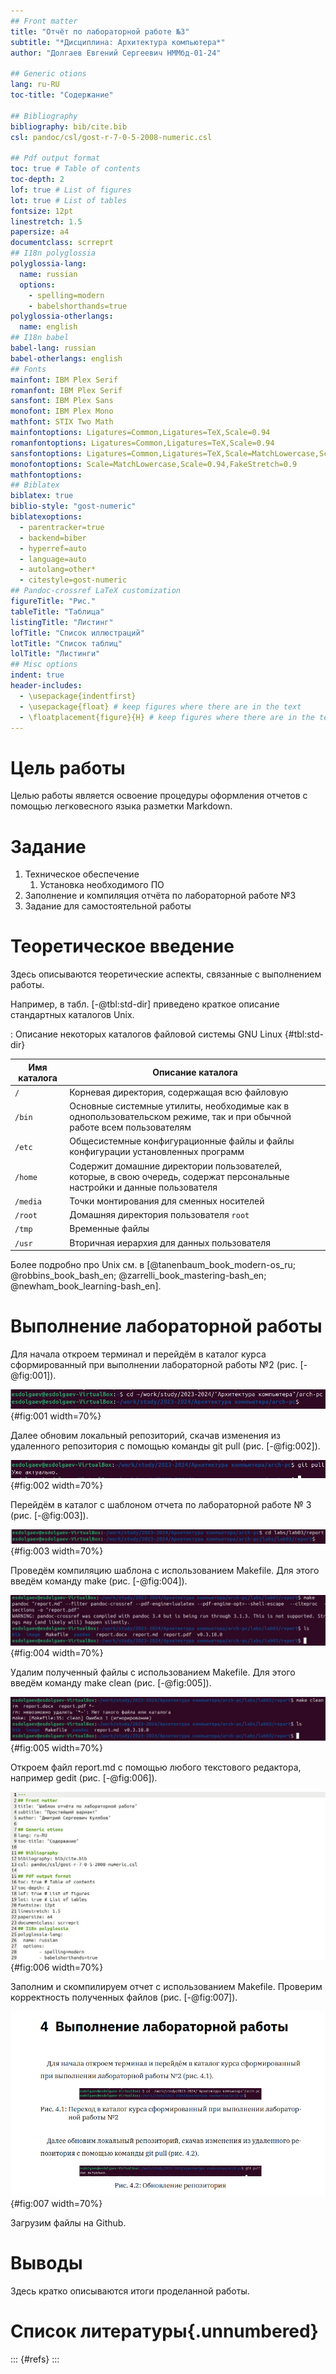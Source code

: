 ```yaml
---
## Front matter
title: "Отчёт по лабораторной работе №3"
subtitle: "*Дисциплина: Архитектура компьютера*"
author: "Долгаев Евгений Сергеевич НММбд-01-24"

## Generic otions
lang: ru-RU
toc-title: "Содержание"

## Bibliography
bibliography: bib/cite.bib
csl: pandoc/csl/gost-r-7-0-5-2008-numeric.csl

## Pdf output format
toc: true # Table of contents
toc-depth: 2
lof: true # List of figures
lot: true # List of tables
fontsize: 12pt
linestretch: 1.5
papersize: a4
documentclass: scrreprt
## I18n polyglossia
polyglossia-lang:
  name: russian
  options:
	- spelling=modern
	- babelshorthands=true
polyglossia-otherlangs:
  name: english
## I18n babel
babel-lang: russian
babel-otherlangs: english
## Fonts
mainfont: IBM Plex Serif
romanfont: IBM Plex Serif
sansfont: IBM Plex Sans
monofont: IBM Plex Mono
mathfont: STIX Two Math
mainfontoptions: Ligatures=Common,Ligatures=TeX,Scale=0.94
romanfontoptions: Ligatures=Common,Ligatures=TeX,Scale=0.94
sansfontoptions: Ligatures=Common,Ligatures=TeX,Scale=MatchLowercase,Scale=0.94
monofontoptions: Scale=MatchLowercase,Scale=0.94,FakeStretch=0.9
mathfontoptions:
## Biblatex
biblatex: true
biblio-style: "gost-numeric"
biblatexoptions:
  - parentracker=true
  - backend=biber
  - hyperref=auto
  - language=auto
  - autolang=other*
  - citestyle=gost-numeric
## Pandoc-crossref LaTeX customization
figureTitle: "Рис."
tableTitle: "Таблица"
listingTitle: "Листинг"
lofTitle: "Список иллюстраций"
lotTitle: "Список таблиц"
lolTitle: "Листинги"
## Misc options
indent: true
header-includes:
  - \usepackage{indentfirst}
  - \usepackage{float} # keep figures where there are in the text
  - \floatplacement{figure}{H} # keep figures where there are in the text
---
```


# Цель работы

Целью работы является освоение процедуры оформления отчетов с помощью легковесного
языка разметки Markdown.

# Задание

1) Техническое обеспечение
	1) Установка необходимого ПО
2) Заполнение и компиляция отчёта по лабораторной работе №3
3) Задание для самостоятельной работы

# Теоретическое введение

Здесь описываются теоретические аспекты, связанные с выполнением работы.

Например, в табл. [-@tbl:std-dir] приведено краткое описание стандартных каталогов Unix.

: Описание некоторых каталогов файловой системы GNU Linux {#tbl:std-dir}

| Имя каталога | Описание каталога                                                                                                          |
|--------------|----------------------------------------------------------------------------------------------------------------------------|
| `/`          | Корневая директория, содержащая всю файловую                                                                               |
| `/bin `      | Основные системные утилиты, необходимые как в однопользовательском режиме, так и при обычной работе всем пользователям     |
| `/etc`       | Общесистемные конфигурационные файлы и файлы конфигурации установленных программ                                           |
| `/home`      | Содержит домашние директории пользователей, которые, в свою очередь, содержат персональные настройки и данные пользователя |
| `/media`     | Точки монтирования для сменных носителей                                                                                   |
| `/root`      | Домашняя директория пользователя  `root`                                                                                   |
| `/tmp`       | Временные файлы                                                                                                            |
| `/usr`       | Вторичная иерархия для данных пользователя                                                                                 |

Более подробно про Unix см. в [@tanenbaum_book_modern-os_ru; @robbins_book_bash_en; @zarrelli_book_mastering-bash_en; @newham_book_learning-bash_en].

# Выполнение лабораторной работы

Для начала откроем терминал и перейдём в каталог курса сформированный при выполнении лабораторной работы №2 (рис. [-@fig:001]).

![Переход в каталог курса сформированный при выполнении лабораторной работы №2](image/1.png){#fig:001 width=70%}

Далее обновим локальный репозиторий, скачав изменения из удаленного репозитория с помощью команды git pull (рис. [-@fig:002]).

![Обновление репозитория](image/2.jpg){#fig:002 width=70%}

Перейдём в каталог с шаблоном отчета по лабораторной работе № 3 (рис. [-@fig:003]).

![Переход в каталог с шаблоном отчёта](image/7.jpg){#fig:003 width=70%}

Проведём компиляцию шаблона с использованием Makefile. Для этого введём команду make (рис. [-@fig:004]).

![Команда make](image/3.jpg){#fig:004 width=70%}

Удалим полученный файлы с использованием Makefile. Для этого введём команду make clean (рис. [-@fig:005]).

![Команда make clean](image/4.jpg){#fig:005 width=70%}

Откроем файл report.md c помощью любого текстового редактора, например gedit (рис. [-@fig:006]).

![Редактор gedit](image/6.jpg){#fig:006 width=70%}

Заполним и скомпилируем отчет с использованием Makefile. Проверим корректность полученных файлов (рис. [-@fig:007]).

![Проверка](image/8.png){#fig:007 width=70%}

Загрузим файлы на Github.

# Выводы

Здесь кратко описываются итоги проделанной работы.

# Список литературы{.unnumbered}

::: {#refs}
:::
